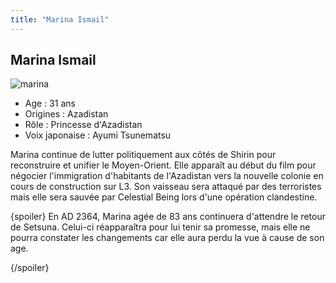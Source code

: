 ```yaml
---
title: "Marina Ismail"
---
```


Marina Ismail
-------------

![marina](/images/stories/saga/gundam00film/persos/autres/marina.jpg)
- Age : 31 ans  
- Origines : Azadistan  
- Rôle : Princesse d'Azadistan  
- Voix japonaise : Ayumi Tsunematsu


Marina continue de lutter politiquement aux côtés de Shirin pour reconstruire et unifier le Moyen-Orient. Elle apparaît au début du film pour négocier l'immigration d'habitants de l'Azadistan vers la nouvelle colonie en cours de construction sur L3. Son vaisseau sera attaqué par des terroristes mais elle sera sauvée par Celestial Being lors d'une opération clandestine.


{spoiler}
En AD 2364, Marina agée de 83 ans continuera d'attendre le retour de Setsuna. Celui-ci réapparaîtra pour lui tenir sa promesse, mais elle ne pourra constater les changements car elle aura perdu la vue à cause de son age.


{/spoiler}
